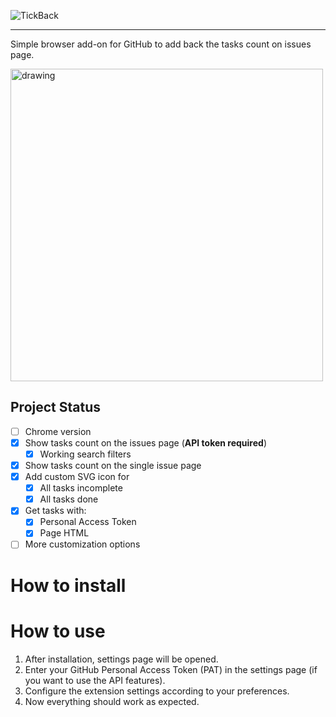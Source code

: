 ![TickBack](https://github.com/user-attachments/assets/e404f8b3-2a68-4b63-b6a9-e6c30c7957b3)

---

Simple browser add-on for GitHub to add back the tasks count on issues page.

<img src="https://github.com/user-attachments/assets/d666c9f3-7ce8-4ed9-8e71-948ed3c15d8f" alt="drawing" width="500"/>

## Project Status

- [ ] Chrome version
- [x] Show tasks count on the issues page (__API token required__)
    - [x] Working search filters
- [x] Show tasks count on the single issue page 
- [x] Add custom SVG icon for
    - [x] All tasks incomplete
    - [x] All tasks done
- [x] Get tasks with:
    - [x] Personal Access Token
    - [x] Page HTML
- [ ] More customization options

# How to install



# How to use

1. After installation, settings page will be opened.
2. Enter your GitHub Personal Access Token (PAT) in the settings page (if you want to use the API features).
3. Configure the extension settings according to your preferences.
4. Now everything should work as expected.
